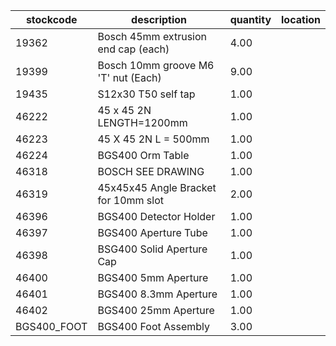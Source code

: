 |stockcode|description|quantity|location|
|---------|-----------|--------|--------|
|19362|Bosch 45mm extrusion end cap (each)|4.00||
|19399|Bosch 10mm groove M6 'T' nut (Each)|9.00||
|19435|S12x30 T50 self tap|1.00||
|46222|45 x 45 2N LENGTH=1200mm|1.00||
|46223|45 X 45 2N L = 500mm|1.00||
|46224|BGS400 Orm Table|1.00||
|46318|BOSCH SEE DRAWING|1.00||
|46319|45x45x45 Angle Bracket for 10mm slot|2.00||
|46396|BGS400 Detector Holder|1.00||
|46397|BGS400 Aperture Tube|1.00||
|46398|BSG400 Solid Aperture Cap|1.00||
|46400|BGS400 5mm Aperture|1.00||
|46401|BGS400 8.3mm Aperture|1.00||
|46402|BGS400 25mm Aperture|1.00||
|BGS400_FOOT|BGS400 Foot Assembly|3.00||

